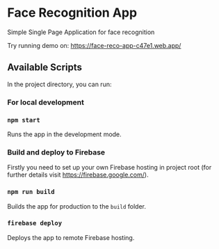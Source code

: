 # Face Recognition App

Simple Single Page Application for face recognition

Try running demo on: https://face-reco-app-c47e1.web.app/

## Available Scripts

In the project directory, you can run:

### For local development

### `npm start`

Runs the app in the development mode.

### Build and deploy to Firebase

Firstly you need to set up your own Firebase hosting in project root (for further details visit https://firebase.google.com/).

### `npm run build`

Builds the app for production to the `build` folder.

### `firebase deploy`

Deploys the app to remote Firebase hosting.